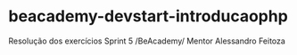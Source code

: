 # beacademy-devstart-introducaophp
Resolução dos exercícios Sprint 5 /BeAcademy/ Mentor Alessandro Feitoza
